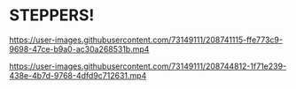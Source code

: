 # STEPPERS!




https://user-images.githubusercontent.com/73149111/208741115-ffe773c9-9698-47ce-b9a0-ac30a268531b.mp4



https://user-images.githubusercontent.com/73149111/208744812-1f71e239-438e-4b7d-9768-4dfd9c712631.mp4

